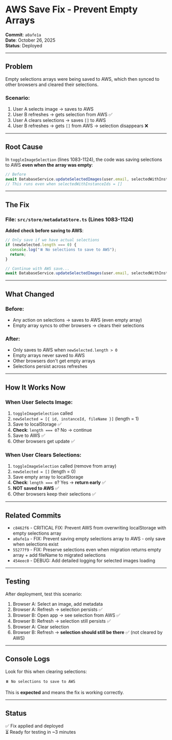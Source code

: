 # AWS Save Fix - Prevent Empty Arrays

**Commit**: `a0afe1a`  
**Date**: October 26, 2025  
**Status**: Deployed

---

## Problem

Empty selections arrays were being saved to AWS, which then synced to other browsers and cleared their selections.

### Scenario:

1. User A selects image → saves to AWS
2. User B refreshes → gets selection from AWS ✅
3. User A clears selections → saves `[]` to AWS
4. User B refreshes → gets `[]` from AWS → selection disappears ❌

---

## Root Cause

In `toggleImageSelection` (lines 1083-1124), the code was saving selections to AWS **even when the array was empty**:

```typescript
// Before
await DatabaseService.updateSelectedImages(user.email, selectedWithInstanceIds);
// This runs even when selectedWithInstanceIds = []
```

---

## The Fix

### File: `src/store/metadataStore.ts` (Lines 1083-1124)

**Added check before saving to AWS**:

```typescript
// Only save if we have actual selections
if (newSelected.length === 0) {
  console.log("⏸️ No selections to save to AWS");
  return;
}

// Continue with AWS save...
await DatabaseService.updateSelectedImages(user.email, selectedWithInstanceIds);
```

---

## What Changed

### Before:

- Any action on selections → saves to AWS (even empty array)
- Empty array syncs to other browsers → clears their selections

### After:

- Only saves to AWS when `newSelected.length > 0`
- Empty arrays never saved to AWS
- Other browsers don't get empty arrays
- Selections persist across refreshes

---

## How It Works Now

### When User Selects Image:

1. `toggleImageSelection` called
2. `newSelected = [{ id, instanceId, fileName }]` (length = 1)
3. Save to localStorage ✅
4. **Check**: `length === 0`? No → continue
5. Save to AWS ✅
6. Other browsers get update ✅

### When User Clears Selections:

1. `toggleImageSelection` called (remove from array)
2. `newSelected = []` (length = 0)
3. Save empty array to localStorage
4. **Check**: `length === 0`? Yes → **return early** ✅
5. **NOT saved to AWS** ✅
6. Other browsers keep their selections ✅

---

## Related Commits

- `c8462f6` - CRITICAL FIX: Prevent AWS from overwriting localStorage with empty selections array
- `a0afe1a` - FIX: Prevent saving empty selections array to AWS - only save when selections exist
- `55277f9` - FIX: Preserve selections even when migration returns empty array + add fileName to migrated selections
- `454eec0` - DEBUG: Add detailed logging for selected images loading

---

## Testing

After deployment, test this scenario:

1. Browser A: Select an image, add metadata
2. Browser A: Refresh → selection persists ✅
3. Browser B: Open app → see selection from AWS ✅
4. Browser B: Refresh → selection still persists ✅
5. Browser A: Clear selection
6. Browser B: Refresh → **selection should still be there** ✅ (not cleared by AWS)

---

## Console Logs

Look for this when clearing selections:

```
⏸️ No selections to save to AWS
```

This is **expected** and means the fix is working correctly.

---

## Status

✅ Fix applied and deployed  
⏳ Ready for testing in ~3 minutes
